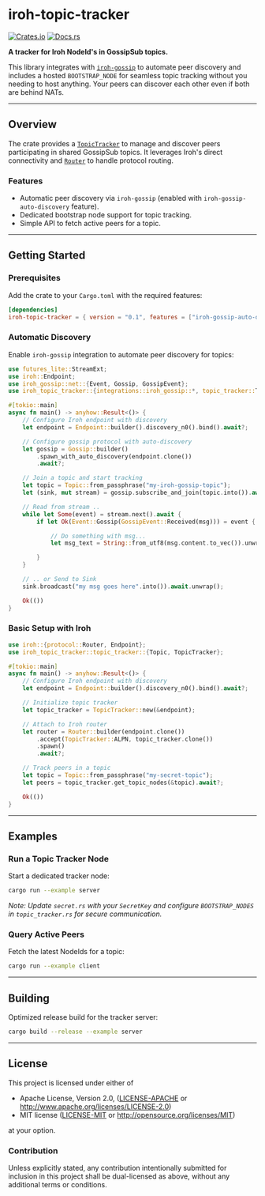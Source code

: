 # iroh-topic-tracker

[![Crates.io](https://img.shields.io/crates/v/iroh-topic-tracker.svg)](https://crates.io/crates/iroh-topic-tracker)
[![Docs.rs](https://docs.rs/iroh-topic-tracker/badge.svg)](https://docs.rs/iroh-topic-tracker)

**A tracker for Iroh NodeId's in GossipSub topics.**

This library integrates with
[`iroh-gossip`](https://crates.io/crates/iroh-gossip) to automate peer
discovery and includes a hosted `BOOTSTRAP_NODE` for seamless topic tracking
without you needing to host anything. Your peers can discover each other even
if both are behind NATs.

---

## Overview

The crate provides a
[`TopicTracker`](https://docs.rs/iroh-topic-tracker/latest/iroh_topic_tracker/topic_tracker/struct.TopicTracker.html)
to manage and discover peers participating in shared GossipSub topics. It
leverages Iroh's direct connectivity and
[`Router`](https://docs.rs/iroh/latest/iroh/protocol/struct.Router.html) to
handle protocol routing.

### Features

- Automatic peer discovery via `iroh-gossip` (enabled with
  `iroh-gossip-auto-discovery` feature).
- Dedicated bootstrap node support for topic tracking.
- Simple API to fetch active peers for a topic.

---

## Getting Started

### Prerequisites

Add the crate to your `Cargo.toml` with the required features:

```toml
[dependencies]
iroh-topic-tracker = { version = "0.1", features = ["iroh-gossip-auto-discovery"] }
```

### Automatic Discovery

Enable `iroh-gossip` integration to automate peer discovery for topics:

```rust
use futures_lite::StreamExt;
use iroh::Endpoint;
use iroh_gossip::net::{Event, Gossip, GossipEvent};
use iroh_topic_tracker::{integrations::iroh_gossip::*, topic_tracker::Topic};

#[tokio::main]
async fn main() -> anyhow::Result<()> {
    // Configure Iroh endpoint with discovery
    let endpoint = Endpoint::builder().discovery_n0().bind().await?;

    // Configure gossip protocol with auto-discovery
    let gossip = Gossip::builder()
        .spawn_with_auto_discovery(endpoint.clone())
        .await?;

    // Join a topic and start tracking
    let topic = Topic::from_passphrase("my-iroh-gossip-topic");
    let (sink, mut stream) = gossip.subscribe_and_join(topic.into()).await?.split();

    // Read from stream ..
    while let Some(event) = stream.next().await {
        if let Ok(Event::Gossip(GossipEvent::Received(msg))) = event {

            // Do something with msg...
            let msg_text = String::from_utf8(msg.content.to_vec()).unwrap();

        }
    }

    // .. or Send to Sink
    sink.broadcast("my msg goes here".into()).await.unwrap();

    Ok(())
}
```

### Basic Setup with Iroh

```rust
use iroh::{protocol::Router, Endpoint};
use iroh_topic_tracker::topic_tracker::{Topic, TopicTracker};

#[tokio::main]
async fn main() -> anyhow::Result<()> {
    // Configure Iroh endpoint with discovery
    let endpoint = Endpoint::builder().discovery_n0().bind().await?;

    // Initialize topic tracker
    let topic_tracker = TopicTracker::new(&endpoint);

    // Attach to Iroh router
    let router = Router::builder(endpoint.clone())
        .accept(TopicTracker::ALPN, topic_tracker.clone())
        .spawn()
        .await?;

    // Track peers in a topic
    let topic = Topic::from_passphrase("my-secret-topic");
    let peers = topic_tracker.get_topic_nodes(&topic).await?;

    Ok(())
}
```

---

## Examples

### Run a Topic Tracker Node

Start a dedicated tracker node:

```bash
cargo run --example server
```

*Note: Update `secret.rs` with your `SecretKey` and configure `BOOTSTRAP_NODES`
in `topic_tracker.rs` for secure communication.*

### Query Active Peers

Fetch the latest NodeIds for a topic:

```bash
cargo run --example client
```

---

## Building

Optimized release build for the tracker server:

```bash
cargo build --release --example server
```

---

## License

This project is licensed under either of

- Apache License, Version 2.0, ([LICENSE-APACHE](LICENSE-APACHE.txt) or
  <http://www.apache.org/licenses/LICENSE-2.0>)
- MIT license ([LICENSE-MIT](LICENSE-MIT.txt) or
  <http://opensource.org/licenses/MIT>)

at your option.

### Contribution

Unless explicitly stated, any contribution intentionally submitted for
inclusion in this project shall be dual-licensed as above, without any
additional terms or conditions.
